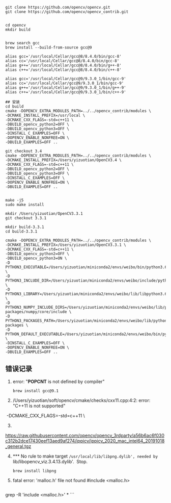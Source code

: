 



```shell
git clone https://github.com/opencv/opencv.git
git clone https://github.com/opencv/opencv_contrib.git


cd opencv
mkdir build


```





```shell
brew search gcc
brew install --build-from-source gcc@9
```



```shell
alias gcc='/usr/local/Cellar/gcc@8/8.4.0/bin/gcc-8'
alias cc='/usr/local/Cellar/gcc@8/8.4.0/bin/gcc-8'
alias g++='/usr/local/Cellar/gcc@8/8.4.0/bin/g++-8'
alias c++='/usr/local/Cellar/gcc@8/8.4.0/bin/c++-8'

alias gcc='/usr/local/Cellar/gcc@9/9.3.0_1/bin/gcc-9'
alias cc='/usr/local/Cellar/gcc@9/9.3.0_1/bin/gcc-9'
alias g++='/usr/local/Cellar/gcc@9/9.3.0_1/bin/g++-9'
alias c++='/usr/local/Cellar/gcc@9/9.3.0_1/bin/c++-9'
```





```shell
## 安装
cd build
cmake -DOPENCV_EXTRA_MODULES_PATH=../../opencv_contrib/modules \
-DCMAKE_INSTALL_PREFIX=/usr/local \
-DCMAKE_CXX_FLAGS=-std=c++11 \
-DBUILD_opencv_python2=OFF \
-DBUILD_opencv_python3=OFF \
-DINSTALL_C_EXAMPLES=OFF \
-DOPENCV_ENABLE_NONFREE=ON \
-DBUILD_EXAMPLES=OFF ..

git checkout 3.4
cmake -DOPENCV_EXTRA_MODULES_PATH=../../opencv_contrib/modules \
-DCMAKE_INSTALL_PREFIX=/Users/yizuotian/OpenCV3.4 \
-DCMAKE_CXX_FLAGS=-std=c++11 \
-DBUILD_opencv_python2=OFF \
-DBUILD_opencv_python3=OFF \
-DINSTALL_C_EXAMPLES=OFF \
-DOPENCV_ENABLE_NONFREE=ON \
-DBUILD_EXAMPLES=OFF ..


make -j5
sudo make install
```





```shell
mkdir /Users/yizuotian/OpenCV3.3.1
git checkout 3.3.1

mkdir build-3.3.1
cd build-3.3.1

cmake -DOPENCV_EXTRA_MODULES_PATH=../../opencv_contrib/modules \
-DCMAKE_INSTALL_PREFIX=/Users/yizuotian/OpenCV3.3.1 \
-DCMAKE_CXX_FLAGS=-std=c++11 \
-DBUILD_opencv_python2=OFF \
-DBUILD_opencv_python3=ON \
-D PYTHON3_EXECUTABLE=/Users/yizuotian/miniconda2/envs/weibo/bin/python3.6m \
-D PYTHON3_INCLUDE_DIR=/Users/yizuotian/miniconda2/envs/weibo/include/python3.6m \
-D PYTHON3_LIBRARY=/Users/yizuotian/miniconda2/envs/weibo/lib/libpython3.6m.dylib \
-D PYTHON3_NUMPY_INCLUDE_DIRS=/Users/yizuotian/miniconda2/envs/weibo/lib/python3.6/site-packages/numpy/core/include \
-D PYTHON3_PACKAGES_PATH=/Users/yizuotian/miniconda2/envs/weibo/lib/python3.6/site-packages \
-D PYTHON_DEFAULT_EXECUTABLE=/Users/yizuotian/miniconda2/envs/weibo/bin/python3.6m \
-DINSTALL_C_EXAMPLES=OFF \
-DOPENCV_ENABLE_NONFREE=ON \
-DBUILD_EXAMPLES=OFF ..
```





## 错误记录

1. error: "__POPCNT__ is not defined by compiler"

   ```shell
   brew install gcc@9.1
   ```

   

   

2. /Users/yizuotian/soft/opencv/cmake/checks/cxx11.cpp:4:2: error: "C++11 is not supported"

​    -DCMAKE_CXX_FLAGS=-std=c++11 \



3.

https://raw.githubusercontent.com/opencv/opencv_3rdparty/a56b6ac6f030c312b2dce17430eef13aed9af274/ippicv/ippicv_2020_mac_intel64_20191018_general.tgz



4. *** No rule to make target `/usr/local/lib/libpng.dylib', needed by `lib/libopencv_viz.3.4.13.dylib'.  Stop. 

   ```shell
   brew install libpng
   ```

   

5. fatal error: 'malloc.h' file not found
   #include <malloc.h>

      ```
grep -R 'include <malloc.h>' *
      ```

 

​     